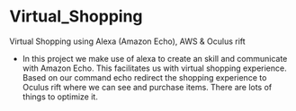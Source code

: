# Virtual_Shopping
Virtual Shopping using Alexa (Amazon Echo), AWS &amp; Oculus rift
- In this project we make use of alexa to create an skill and communicate with Amazon Echo. This facilitates us with virtual shopping experience. Based on our command echo redirect the shopping experience to Oculus rift where we can see and purchase items. There are lots of things to optimize it.
